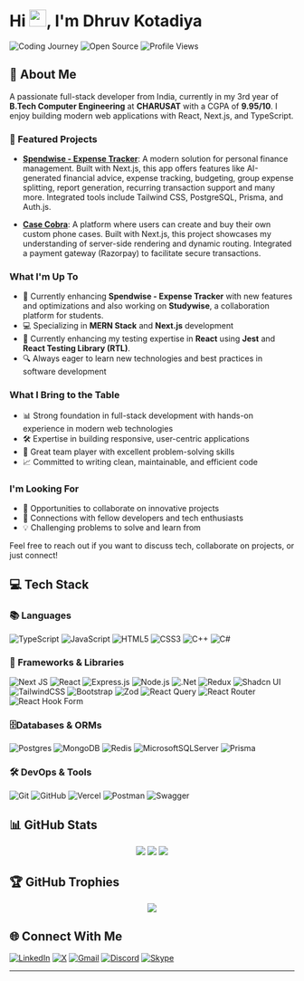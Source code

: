 # Hi <img src="https://raw.githubusercontent.com/MartinHeinz/MartinHeinz/master/wave.gif" width="30px" height="30px">, I'm Dhruv Kotadiya

<div align="left">
  <img src="https://img.shields.io/badge/Building_the_Web-Since_2023-FF6B6B?style=for-the-badge&logo=webcomponents.org&logoColor=white" alt="Coding Journey" />
  <img src="https://img.shields.io/badge/Open_Source-Enthusiast-47A248?style=for-the-badge&logo=opensourceinitiative&logoColor=white" alt="Open Source" />
  <img src="https://komarev.com/ghpvc/?username=DhruvK007&label=Profile%20Views&color=0e75b6&style=for-the-badge" alt="Profile Views" />
</div>

## 💫 About Me
A passionate full-stack developer from India, currently in my 3rd year of **B.Tech Computer Engineering** at **CHARUSAT** with a CGPA of **9.95/10**. I enjoy building modern web applications with React, Next.js, and TypeScript.

### 🚀 Featured Projects

- **[Spendwise - Expense Tracker](https://trackwithspendwise.vercel.app/)**: A modern solution for personal finance management. Built with Next.js, this app offers features like AI-generated financial advice, expense tracking, budgeting, group expense splitting, report generation, recurring transaction support and many more. Integrated tools include Tailwind CSS, PostgreSQL, Prisma, and Auth.js.

- **[Case Cobra](https://case-cobra-nextjs.vercel.app/)**: A platform where users can create and buy their own custom phone cases. Built with Next.js, this project showcases my understanding of server-side rendering and dynamic routing. Integrated a payment gateway (Razorpay) to facilitate secure transactions.

### What I'm Up To
- 🚀 Currently enhancing **Spendwise - Expense Tracker** with new features and optimizations and also working on **Studywise**, a collaboration platform for students.
- 💻 Specializing in **MERN Stack** and **Next.js** development
- 🌱 Currently enhancing my testing expertise in **React** using **Jest** and **React Testing Library (RTL)**.
- 🔍 Always eager to learn new technologies and best practices in software development

### What I Bring to the Table
- 📊 Strong foundation in full-stack development with hands-on experience in modern web technologies
- 🛠 Expertise in building responsive, user-centric applications
- 🤝 Great team player with excellent problem-solving skills
- 📈 Committed to writing clean, maintainable, and efficient code

### I'm Looking For
- 👥 Opportunities to collaborate on innovative projects
- 🌟 Connections with fellow developers and tech enthusiasts
- 💡 Challenging problems to solve and learn from

Feel free to reach out if you want to discuss tech, collaborate on projects, or just connect!

## 💻 Tech Stack

###  📚 Languages
![TypeScript](https://img.shields.io/badge/typescript-%23007ACC.svg?style=for-the-badge&logo=typescript&logoColor=white)
![JavaScript](https://img.shields.io/badge/javascript-%23323330.svg?style=for-the-badge&logo=javascript&logoColor=%23F7DF1E)
![HTML5](https://img.shields.io/badge/html5-%23E34F26.svg?style=for-the-badge&logo=html5&logoColor=white)
![CSS3](https://img.shields.io/badge/css3-%231572B6.svg?style=for-the-badge&logo=css3&logoColor=white)
![C++](https://img.shields.io/badge/c++-%2300599C.svg?style=for-the-badge&logo=c%2B%2B&logoColor=white)
![C#](https://img.shields.io/badge/c%23-%23239120.svg?style=for-the-badge&logo=csharp&logoColor=white)

###  🧰 Frameworks & Libraries
![Next JS](https://img.shields.io/badge/Next-black?style=for-the-badge&logo=next.js&logoColor=white)
![React](https://img.shields.io/badge/react-%2320232a.svg?style=for-the-badge&logo=react&logoColor=%2361DAFB)
![Express.js](https://img.shields.io/badge/express.js-%23404d59.svg?style=for-the-badge&logo=express&logoColor=%2361DAFB)
![Node.js](https://img.shields.io/badge/node.js-%2300D500.svg?style=for-the-badge&logo=node.js&logoColor=white)
![.Net](https://img.shields.io/badge/.NET-5C2D91?style=for-the-badge&logo=.net&logoColor=white)
![Redux](https://img.shields.io/badge/redux-%23593d88.svg?style=for-the-badge&logo=redux&logoColor=white)
![Shadcn UI](https://img.shields.io/badge/shadcn%2Fui-000000?style=for-the-badge&logo=shadcnui&logoColor=white)
![TailwindCSS](https://img.shields.io/badge/tailwindcss-%2338B2AC.svg?style=for-the-badge&logo=tailwind-css&logoColor=white)
![Bootstrap](https://img.shields.io/badge/bootstrap-%238511FA.svg?style=for-the-badge&logo=bootstrap&logoColor=white)
![Zod](https://img.shields.io/badge/zod-%233068b7.svg?style=for-the-badge&logo=zod&logoColor=white)
![React Query](https://img.shields.io/badge/-React%20Query-FF4154?style=for-the-badge&logo=react%20query&logoColor=white)
![React Router](https://img.shields.io/badge/React_Router-CA4245?style=for-the-badge&logo=react-router&logoColor=white)
![React Hook Form](https://img.shields.io/badge/React%20Hook%20Form-%23EC5990.svg?style=for-the-badge&logo=reacthookform&logoColor=white)

### 🗄️Databases & ORMs
![Postgres](https://img.shields.io/badge/postgres-%23316192.svg?style=for-the-badge&logo=postgresql&logoColor=white)
![MongoDB](https://img.shields.io/badge/MongoDB-%234ea94b.svg?style=for-the-badge&logo=mongodb&logoColor=white)
![Redis](https://img.shields.io/badge/redis-%23DD0031.svg?style=for-the-badge&logo=redis&logoColor=white)
![MicrosoftSQLServer](https://img.shields.io/badge/Microsoft%20SQL%20Server-CC2927?style=for-the-badge&logo=microsoft%20sql%20server&logoColor=white)
![Prisma](https://img.shields.io/badge/Prisma-3982CE?style=for-the-badge&logo=Prisma&logoColor=white)

###  🛠️  DevOps & Tools
![Git](https://img.shields.io/badge/git-%23F05033.svg?style=for-the-badge&logo=git&logoColor=white)
![GitHub](https://img.shields.io/badge/github-%23121011.svg?style=for-the-badge&logo=github&logoColor=white)
![Vercel](https://img.shields.io/badge/vercel-%23000000.svg?style=for-the-badge&logo=vercel&logoColor=white)
![Postman](https://img.shields.io/badge/Postman-FF6C37?style=for-the-badge&logo=postman&logoColor=white)
![Swagger](https://img.shields.io/badge/-Swagger-%23Clojure?style=for-the-badge&logo=swagger&logoColor=white)

## 📊 GitHub Stats

<div align="center">
  
![](https://github-readme-stats.vercel.app/api?username=DhruvK007&theme=transparent&hide_border=false&include_all_commits=false&count_private=false)
![](https://github-readme-streak-stats.herokuapp.com/?user=DhruvK007&theme=transparent&hide_border=false)
![](https://github-readme-stats.vercel.app/api/top-langs/?username=DhruvK007&theme=transparent&hide_border=false&include_all_commits=false&count_private=false&layout=compact)

</div>

## 🏆 GitHub Trophies

<div align="center">
  
![](https://github-profile-trophy.vercel.app/?username=DhruvK007&theme=transparent&no-frame=false&no-bg=true&margin-w=4)

</div>

## 🌐 Connect With Me
[![LinkedIn](https://img.shields.io/badge/LinkedIn-%230077B5.svg?style=for-the-badge&logo=linkedin&logoColor=white)](https://linkedin.com/in/dhruv-kotadiya-86b2212ba)
[![X](https://img.shields.io/badge/X-%23000000.svg?style=for-the-badge&logo=X&logoColor=white)](https://x.com/DhruvKotad72384)
[![Gmail](https://img.shields.io/badge/Gmail-%23EA4335.svg?style=for-the-badge&logo=gmail&logoColor=white)](mailto:dhruvkotadiya0235@gmail.com)
[![Discord](https://img.shields.io/badge/Discord-%235865F2.svg?style=for-the-badge&logo=discord&logoColor=white)](https://discord.gg/cCQZgjfM8u)
[![Skype](https://img.shields.io/badge/Skype-%2300AFF0.svg?style=for-the-badge&logo=Skype&logoColor=white)](https://join.skype.com/invite/xcXSW873BwN7)


---
